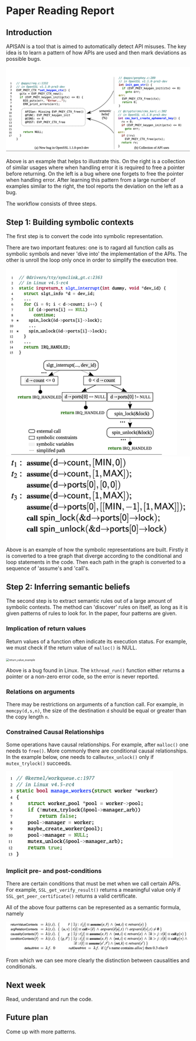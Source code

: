 # Paper Reading Report

## Introduction

APISAN is a tool that is aimed to automatically detect API misuses. The key idea is to learn a pattern of how APIs are used and then mark deviations as possible bugs.

<img src="pics/intro_example.png" alt="intro_example" style="zoom:50%;" />

Above is an example that helps to illustrate this. On the right is a collection of similar usages where when handling error it is required to free a pointer before returning. On the left is a bug where one forgets to free the pointer when handling error. After learning this pattern from a large number of examples similar to the right, the tool reports the deviation on the left as a bug.

The workflow consists of three steps.

## Step 1: Building symbolic contexts

The first step is to convert the code into symbolic representation.

There are two important features: one is to ragard all function calls as symbolic symbols and never 'dive into' the implementation of the APIs. The other is unroll the loop only once in order to simplify the execution tree.

<img src="pics/symbolic_example1.png" alt="symbolic_example1" style="zoom:50%;" />

<img src="pics/symbolic_example2.png" alt="symbolic_example2" style="zoom:50%;" />

Above is an example of how the symbolic representations are built. Firstly it is converted to a tree graph that diverge according to the conditional and loop statements in the code. Then each path in the graph is converted to a sequence of 'assume's and 'call's.

## Step 2: Inferring semantic beliefs

The second step is to extract semantic rules out of a large amount of symbolic contexts. The method can 'discover' rules on itself, as long as it is given patterns of rules to look for. In the paper, four patterns are given.

### Implication of return values

Return values of a function often indicate its execution status. For example, we must check if the return value of `malloc()` is NULL. 

<img src="/Users/yhx/Documents/prj5_2020/pics/return_value_example.png" alt="return_value_example" style="zoom:50%;" />

Above is a bug found in Linux. The `kthread_run()` function either returns a pointer or a non-zero error code, so the error is never reported.

### Relations on arguments

There may be restrictions on arguments of a function call. For example, in `memcpy(d,s,n)`, the size of the destination `d` should be equal or greater than the copy length `n`.

### Constrained Causal Relationships

Some operations have causal relationships. For example, after `malloc()` one needs to `free()`. More commonly there are conditional causal relationships. In the example below, one needs to call`mutex_unlock()` only if `mutex_trylock()` succeeds.

<img src="pics/causal_example.png" alt="causal_example" style="zoom:50%;" />

### Implicit pre- and post-conditions

There are certain conditions that must be met when we call certain APIs. For example, `SSL_get_verify_result()` returns a meaningful value only if `SSL_get_peer_certificate()` returns a valid certificate.

All of the above four patterns can be represented as a semantic formula, namely

<img src="pics/pattern_representation.png" alt="pattern_representation" style="zoom:50%;" />

From which we can see more clearly the distinction between causalities and conditionals.

## Next week

Read, understand and run the code.

## Future plan

Come up with more patterns.